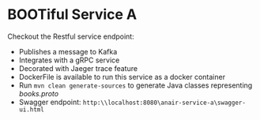 # BOOTiful Service A
Checkout the Restful service  endpoint:
- Publishes a message to Kafka
- Integrates with a gRPC service
- Decorated with Jaeger trace feature
- DockerFile is available to run this service as a docker container
- Run `mvn clean generate-sources` to generate Java classes representing _books.proto_
- Swagger endpoint: `http:\\localhost:8080\anair-service-a\swagger-ui.html`

